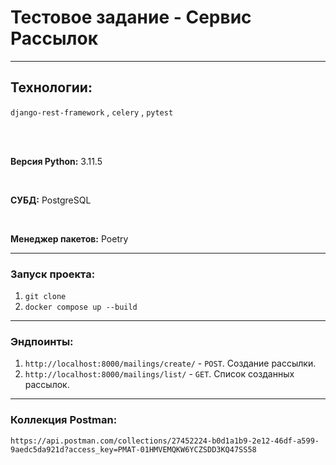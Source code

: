 <h1>Тестовое задание - Сервис Рассылок</h1>

<hr>

<h2>Технологии:</h2>

`django-rest-framework`
,
`celery`
,
`pytest`

<br><br>

**Версия Python:** 3.11.5

<br>

**СУБД:** PostgreSQL

<br>

**Менеджер пакетов:** Poetry

<hr>
<h3>Запуск проекта: </h3>

1. `git clone`
2. `docker compose up --build`

<hr>
<h3>Эндпоинты:</h3>

1. `http://localhost:8000/mailings/create/` - `POST`. Создание рассылки.
2. `http://localhost:8000/mailings/list/` - `GET`. Список созданных рассылок.

<hr>

<h3>
Коллекция Postman:
</h3>

`https://api.postman.com/collections/27452224-b0d1a1b9-2e12-46df-a599-9aedc5da921d?access_key=PMAT-01HMVEMQKW6YCZSDD3KQ47SS58`
